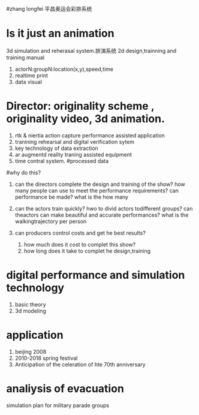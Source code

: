#zhang longfei 平昌奥运会彩排系统

# Is it just an animation

3d simulation and reherasal system.排演系统
2d design,trainning and training manual
1. actorN:groupN:location(x,y),speed,time
2. realtime print 
3. data visual

# Director: originality scheme , originality video, 3d animation.
1. rtk & niertia action capture performance assisted application
2. tranining rehearsal and digital verification sytem
3. key technology of data extraction
4. ar augmentd reality traning assisted equipment
5. time contral system.
#processed data

#why do this?
1. can the directors complete the design and training of the show?
how many people can use to meet the performance requirements?
can performance be made?
what is the 
how many 

2. can the actors train quickly?
hwo to divid actors todifferent groups?
can theactors can make beautiful and accurate performances?
what is the walkingtrajectory per person

3. can producers control costs and get he best results?
    1. how much does it cost to complet this show?
    2. how long does it take to  complet he design,training

# digital performance and simulation technology
1. basic theory
2. 3d modeling

# application
1. beijing 2008 
2. 2010-2018 spring festival
3. Anticipation of the celeration of hte 70th anniversary

# analiysis of evacuation 
   simulation plan for military parade groups
